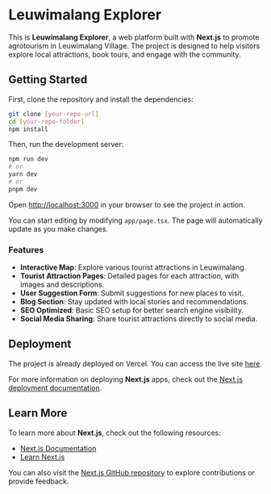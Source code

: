 # Leuwimalang Explorer

This is **Leuwimalang Explorer**, a web platform built with **Next.js** to promote agrotourism in Leuwimalang Village. The project is designed to help visitors explore local attractions, book tours, and engage with the community.

## Getting Started

First, clone the repository and install the dependencies:

```bash
git clone [your-repo-url]
cd [your-repo-folder]
npm install
```

Then, run the development server:

```bash
npm run dev
# or
yarn dev
# or
pnpm dev
```

Open [http://localhost:3000](http://localhost:3000) in your browser to see the project in action.

You can start editing by modifying `app/page.tsx`. The page will automatically update as you make changes.

### Features

- **Interactive Map**: Explore various tourist attractions in Leuwimalang.
- **Tourist Attraction Pages**: Detailed pages for each attraction, with images and descriptions.
- **User Suggestion Form**: Submit suggestions for new places to visit.
- **Blog Section**: Stay updated with local stories and recommendations.
- **SEO Optimized**: Basic SEO setup for better search engine visibility.
- **Social Media Sharing**: Share tourist attractions directly to social media.

## Deployment

The project is already deployed on Vercel. You can access the live site [here](https://leuwimalang-vilage-explorer.vercel.app/).

For more information on deploying **Next.js** apps, check out the [Next.js deployment documentation](https://nextjs.org/docs/app/building-your-application/deploying).

## Learn More

To learn more about **Next.js**, check out the following resources:

- [Next.js Documentation](https://nextjs.org/docs)
- [Learn Next.js](https://nextjs.org/learn)

You can also visit the [Next.js GitHub repository](https://github.com/vercel/next.js) to explore contributions or provide feedback.
